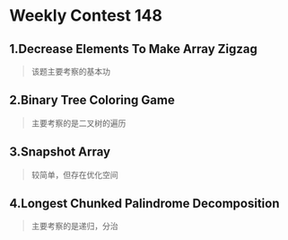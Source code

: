 # Weekly Contest 148 

## 1.Decrease Elements To Make Array Zigzag
> 该题主要考察的基本功
## 2.Binary Tree Coloring Game
> 主要考察的是二叉树的遍历
## 3.Snapshot Array
> 较简单，但存在优化空间
## 4.Longest Chunked Palindrome Decomposition
> 主要考察的是递归，分治
